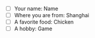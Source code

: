 - [ ] Your name: Name
 - [ ] Where you are from: Shanghai
 - [ ] A favorite food: Chicken
 - [ ] A hobby: Game
